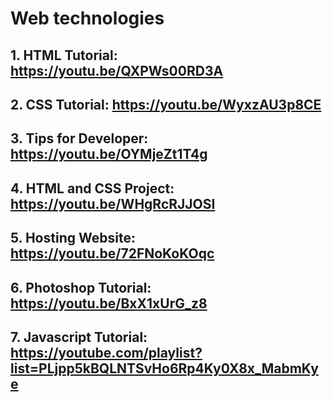 # Web technologies ## 1. HTML Tutorial: https://youtu.be/QXPWs00RD3A## 2. CSS Tutorial: https://youtu.be/WyxzAU3p8CE## 3. Tips for Developer: https://youtu.be/OYMjeZt1T4g## 4. HTML and CSS Project: https://youtu.be/WHgRcRJJOSI## 5. Hosting Website: https://youtu.be/72FNoKoKOqc## 6. Photoshop Tutorial: https://youtu.be/BxX1xUrG_z8## 7. Javascript Tutorial: https://youtube.com/playlist?list=PLjpp5kBQLNTSvHo6Rp4Ky0X8x_MabmKye